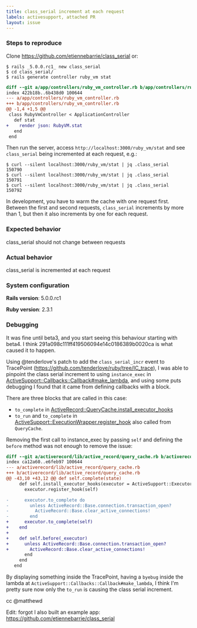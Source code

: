 ```yaml
---
title: class_serial increment at each request
labels: activesupport, attached PR
layout: issue
---
```


### Steps to reproduce

Clone https://github.com/etiennebarrie/class_serial or:

```
$ rails _5.0.0.rc1_ new class_serial
$ cd class_serial/
$ rails generate controller ruby_vm stat
```

``` patch
diff --git a/app/controllers/ruby_vm_controller.rb b/app/controllers/ruby_vm_controller.rb
index 422b18b..6b438d0 100644
--- a/app/controllers/ruby_vm_controller.rb
+++ b/app/controllers/ruby_vm_controller.rb
@@ -1,4 +1,5 @@
 class RubyVmController < ApplicationController
   def stat
+    render json: RubyVM.stat
   end
 end
```

Then run the server, access `http://localhost:3000/ruby_vm/stat` and see `class_serial` being incremented at each request, e.g.:

```
$ curl --silent localhost:3000/ruby_vm/stat | jq .class_serial
150790
$ curl --silent localhost:3000/ruby_vm/stat | jq .class_serial
150791
$ curl --silent localhost:3000/ruby_vm/stat | jq .class_serial
150792
```

In development, you have to warm the cache with one request first. Between the first and second requests, `class_serial` increments by more than 1, but then it also increments by one for each request.
### Expected behavior

class_serial should not change between requests
### Actual behavior

class_serial is incremented at each request
### System configuration

**Rails version**:
5.0.0.rc1

**Ruby version**:
2.3.1
### Debugging

It was fine until beta3, and you start seeing this behaviour starting with beta4. I think 291a098c111ff419506094e14c0186389b0020ca is what caused it to happen.

Using @tenderlove's patch to add the `class_serial_incr` event to TracePoint (https://github.com/tenderlove/ruby/tree/IC_trace), I was able to pinpoint the class serial increment to using `instance_exec` in [ActiveSupport::Callbacks::Callback#make_lambda](https://github.com/rails/rails/blob/v5.0.0.rc1/activesupport/lib/active_support/callbacks.rb#L396), and using some puts debugging I found that it came from defining callbacks with a block.

There are three blocks that are called in this case:
-  `to_complete` in [ActiveRecord::QueryCache.install_executor_hooks](https://github.com/rails/rails/blob/v5.0.0.rc1/activerecord/lib/active_record/query_cache.rb#L46)
- `to_run` and `to_complete` in [ActiveSupport::ExecutionWrapper.register_hook](https://github.com/rails/rails/blob/v5.0.0.rc1/activesupport/lib/active_support/execution_wrapper.rb#L38-L45) also called from `QueryCache`.

Removing the first call to instance_exec by passing `self` and defining the `before` method was not enough to remove the issue:

``` patch
diff --git a/activerecord/lib/active_record/query_cache.rb b/activerecord/lib/active_record/query_cache.rb
index ca12a60..e6feb97 100644
--- a/activerecord/lib/active_record/query_cache.rb
+++ b/activerecord/lib/active_record/query_cache.rb
@@ -43,10 +43,12 @@ def self.complete(state)
     def self.install_executor_hooks(executor = ActiveSupport::Executor)
       executor.register_hook(self)

-      executor.to_complete do
-        unless ActiveRecord::Base.connection.transaction_open?
-          ActiveRecord::Base.clear_active_connections!
-        end
+      executor.to_complete(self)
+    end
+
+    def self.before(_executor)
+      unless ActiveRecord::Base.connection.transaction_open?
+        ActiveRecord::Base.clear_active_connections!
       end
     end
   end
```

By displaying something inside the TracePoint, having a `byebug` inside the lambda at `ActiveSupport::Callbacks::Callback#make_lambda`, I think I'm pretty sure now only the `to_run` is causing the class serial increment.

cc @matthewd 

Edit: forgot I also built an example app: https://github.com/etiennebarrie/class_serial

